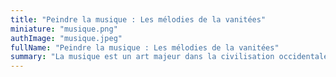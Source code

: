```yaml
---
title: "Peindre la musique : Les mélodies de la vanitées"
miniature: "musique.png"
authImage: "musique.jpeg"
fullName: "Peindre la musique : Les mélodies de la vanitées"
summary: "La musique est un art majeur dans la civilisation occidentale. Elle va ensemencer d’innombrables motifs et histoires de ces « poésies silencieuses » que sont les peintures. Venez déchiffrer ses symboles sur les canevas colorées de chefs-d’œuvre du moyen-âge à nos jours."
---
```

